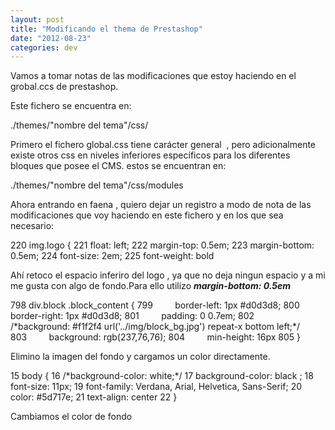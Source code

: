 ```yaml
---
layout: post
title: "Modificando el thema de Prestashop"
date: "2012-08-23"
categories: dev
---
```


Vamos a tomar notas de las modificaciones que estoy haciendo en el grobal.ccs de prestashop.

Este fichero se encuentra en:

./themes/"nombre del tema"/css/

Primero el fichero global.css tiene carácter general  , pero adicionalmente existe otros css en niveles inferiores específicos para los diferentes bloques que posee el CMS. estos se encuentran en:

./themes/"nombre del tema"/css/modules

Ahora entrando en faena , quiero dejar un registro a modo de nota de las modificaciones que voy haciendo en este fichero y en los que sea necesario:

 220 img.logo {
 221         float: left;
 222         margin-top: 0.5em;
 223         margin-bottom: 0.5em;
 224         font-size: 2em;
 225         font-weight: bold

Ahí retoco el espacio inferiro del logo , ya que no deja ningun espacio y a mi me gusta con algo de fondo.Para ello utilizo **_margin-bottom: 0.5em_**

798         div.block .block\_content {
799         border-left: 1px #d0d3d8;
800         border-right: 1px #d0d3d8;
801         padding: 0 0.7em;
802         /\*background: #f1f2f4 url('../img/block\_bg.jpg') repeat-x bottom left;\*/
803         background: rgb(237,76,76);
804         min-height: 16px
805 }

Elimino la imagen del fondo y cargamos un color directamente.

  15 body {
  16         /\*background-color: white;\*/
  17         background-color: black ;
  18         font-size: 11px;
  19         font-family: Verdana, Arial, Helvetica, Sans-Serif;
  20         color: #5d717e;
  21         text-align: center
  22 }

Cambiamos el color de fondo
